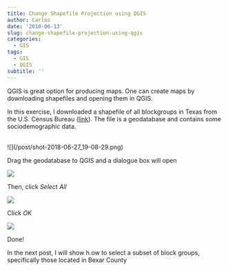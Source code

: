 ```yaml
---
title: Change Shapefile Projection using QGIS
author: Carlos
date: '2018-06-13'
slug: change-shapefile-projection-using-qgis
categories:
  - GIS
tags:
  - GIS
  - QGIS
subtitle: ''
---
```


QGIS is great option for producing maps. One can create maps by downloading shapefiles and opening them in QGIS.

In this exercise, I downloaded a shapefile of all blockgroups in Texas from the U.S. Census Bureau ([link](https://www.census.gov/geo/maps-data/data/tiger-line.html)). The file is a geodatabase and contains some sociodemographic data.

<br>
![](/post/shot-2018-06-27_19-08-29.png)

Drag the geodatabase to QGIS and a dialogue box will open

![](/post/shot-2018-06-27_19-10-30.png)

Then, click _Select All_

![](/post/shot-2018-06-27_19-10-46.png)

Click _OK_

![](/post/shot-2018-06-27_19-10-57.png)

Done!

In the next post, I will show h.ow to select a subset of block groups, specifically those located in Bexar County